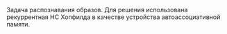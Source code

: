 Задача распознавания образов. Для решения использована рекуррентная НС Хопфилда в качестве устройства автоассоциативной памяти.
